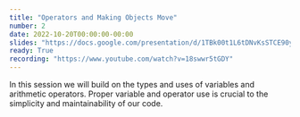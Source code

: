 ```yaml
---
title: "Operators and Making Objects Move"
number: 2
date: 2022-10-20T00:00:00-00:00
slides: "https://docs.google.com/presentation/d/1TBk00t1L6tDNvKsSTCE90yJoIwF_kr3NpYQAvyVnFVc/edit?usp=sharing"
ready: True
recording: "https://www.youtube.com/watch?v=18swwr5tGDY"
---
```


In this session we will build on the types and uses of variables and arithmetic operators. Proper variable and operator use is crucial to the simplicity and maintainability of our code.
